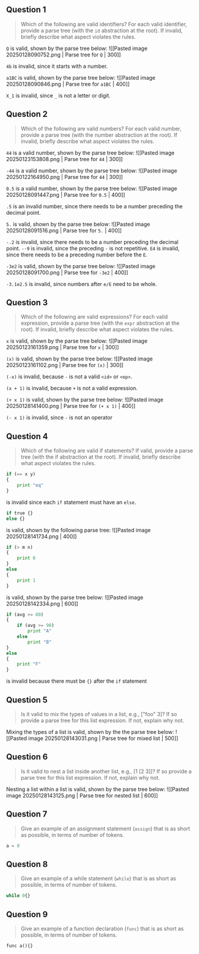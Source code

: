 ## Question 1
>Which of the following are valid identifiers? For each valid identifier, provide a parse tree (with the `id` abstraction at the root). If invalid, briefly describe what aspect violates the rules.

`Q` is valid, shown by the parse tree below:
![[Pasted image 20250128090752.png | Parse tree for `Q` | 300]]

`4b` is invalid, since it starts with a number.

`a1BC` is valid, shown by the parse tree below:
![[Pasted image 20250128090846.png | Parse tree for `a1BC` | 400]]

`X_1` is invalid, since `_` is not a letter or digit.
## Question 2
>Which of the following are valid numbers? For each valid number, provide a parse tree (with the number abstraction at the root). If invalid, briefly describe what aspect violates the rules.

`44` is a valid number, shown by the parse tree below:
![[Pasted image 20250123153808.png | Parse tree for `44` | 300]]

`-44` is a valid number, shown by the parse tree below:
![[Pasted image 20250122164950.png | Parse tree for `44` | 300]]

`0.5` is a valid number, shown by the parse tree below:
![[Pasted image 20250128091447.png | Parse tree for `0.5` | 400]]

`.5` is an invalid number, since there needs to be a number preceding the decimal point.

`5.` is valid, shown by the parse tree below:
![[Pasted image 20250128091516.png | Parse tree for `5.` | 400]]

`-.2` is invalid, since there needs to be a number preceding the decimal point.
`--9` is invalid, since the preceding `-` is not repetitive.
`E4` is invalid, since there needs to be a preceding number before the `E`.

`-3e2` is valid, shown by the parse tree below:
![[Pasted image 20250128091700.png | Parse tree for `-3e2` | 400]]

`-3.1e2.5` is invalid, since numbers after `e/E` need to be whole.
## Question 3
>Which of the following are valid expressions? For each valid expression, provide a parse tree (with the `expr` abstraction at the root). If invalid, briefly describe what aspect violates the rules.

`x` is valid, shown by the parse tree below:
![[Pasted image 20250123161359.png | Parse tree for `x` | 300]]

`(x)` is valid, shown by the parse tree below:
![[Pasted image 20250123161102.png | Parse tree for `(x)` | 300]]

`(-x)`  is invalid, because `-` is not a valid `<id>` or `<op>`.

`(x + 1)` is invalid, because `+` is not a valid expression.

`(+ x 1)` is valid, shown by the parse tree below: 
![[Pasted image 20250128141400.png | Parse tree for `(+ x 1)` | 400]]

`(- x 1)` is invalid, since `-` is not an operator
## Question 4
>Which of the following are valid if statements? If valid, provide a parse tree (with the if abstraction at the root). If invalid, briefly describe what aspect violates the rules.

```python
if (== x y)
{
	print "eq"
}
```
is invalid since each `if` statement must have an `else`.

```python
if true {}
else {}
```
is valid, shown by the following parse tree:
![[Pasted image 20250128141734.png | 400]]

```python
if (> m n)
{
	print 0
}
else
{
	print 1
}
```
is valid, shown by the parse tree below:
![[Pasted image 20250128142334.png | 600]]

```python
if (avg >= 80)
{
	if (avg >= 90)
		print "A"
	else
		print "B"
}
else
{
	print "F"
}
```
is invalid because there must be `{}` after the `if` statement
## Question 5
>Is it valid to mix the types of values in a list, e.g., ["foo" 3]? If so provide a parse tree for this list expression. If not, explain why not.

Mixing the types of a list is valid, shown by the the parse tree below:
![[Pasted image 20250128143031.png | Parse tree for mixed list | 500]]
## Question 6
>Is it valid to nest a list inside another list, e.g., [1 [2 3]]? If so provide a parse tree for this list expression. If not, explain why not.

Nesting a list within a list is valid, shown by the parse tree below:
![[Pasted image 20250128143125.png | Parse tree for nested list | 600]]
## Question 7
> Give an example of an assignment statement (`assign`) that is as short as possible, in terms of number of tokens.
```python
a = 0
```
## Question 8
>Give an example of a while statement (`while`) that is as short as possible, in terms of number of tokens. 
```python
while 0{}
```
## Question 9
> Give an example of a function declaration (`func`) that is as short as possible, in terms of number of tokens. 
```python
func a(){}
```